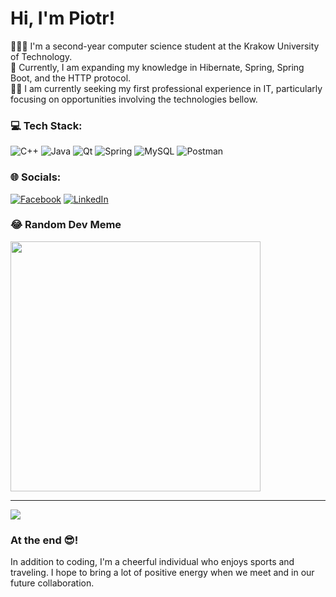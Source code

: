 # Hi, I'm Piotr!

👩🏻‍🎓 I'm a second-year computer science student at the Krakow University of Technology. <br/>
💭 Currently, I am expanding my knowledge in Hibernate, Spring, Spring Boot, and the HTTP protocol. <br/>
🕵️‍♂️ I am currently seeking my first professional experience in IT, particularly focusing on opportunities involving the technologies bellow.

### 💻 Tech Stack:
![C++](https://img.shields.io/badge/c++-%2300599C.svg?style=for-the-badge&logo=c%2B%2B&logoColor=white) ![Java](https://img.shields.io/badge/java-%23ED8B00.svg?style=for-the-badge&logo=openjdk&logoColor=white) ![Qt](https://img.shields.io/badge/Qt-%23217346.svg?style=for-the-badge&logo=Qt&logoColor=white) ![Spring](https://img.shields.io/badge/spring-%236DB33F.svg?style=for-the-badge&logo=spring&logoColor=white) ![MySQL](https://img.shields.io/badge/mysql-%2300000f.svg?style=for-the-badge&logo=mysql&logoColor=white) ![Postman](https://img.shields.io/badge/Postman-FF6C37?style=for-the-badge&logo=postman&logoColor=white)

### 🌐 Socials:
[![Facebook](https://img.shields.io/badge/Facebook-%231877F2.svg?logo=Facebook&logoColor=white)](https://www.facebook.com/profile.php?id=100005700229187) [![LinkedIn](https://img.shields.io/badge/LinkedIn-%230077B5.svg?logo=linkedin&logoColor=white)](https://www.linkedin.com/in/piotr-trojan/) 

### 😂 Random Dev Meme
<img src='https://randommeme-five.vercel.app/' style="height: 400px;"/>

---
[![](https://visitcount.itsvg.in/api?id=AndEraneQ&icon=2&color=1)](https://visitcount.itsvg.in)

<!-- Proudly created with GPRM ( https://gprm.itsvg.in ) -->

### At the end 😎!
In addition to coding, I'm a cheerful individual who enjoys sports and traveling. I hope to bring a lot of positive energy when we meet and in our future collaboration. <br/>





